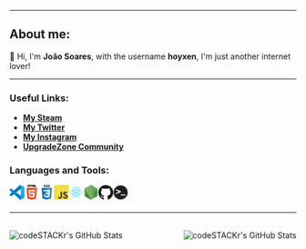 <!---
hoyxen/hoyxen is a ✨ special ✨ repository because its `README.md` (this file) appears on your GitHub profile.
You can click the Preview link to take a look at your changes.
--->
---

## About me:

👋 Hi, I'm <b>João Soares</b>, with the username <b>hoyxen</b>, I'm just another internet lover!

---

### Useful Links:

- <b><a href="https://https://steamcommunity.com/id/hoyxen/">My Steam</a></b>
- <b><a href="https://https://twitter.com/souojoaosoares">My Twitter</a></b>
- <b><a href="https://https://instagram.com/souojoaosoares/">My Instagram</a></b>
- <b><a href="https://upgradezone.fun/">UpgradeZone Community</a></b>

### Languages and Tools:

<img align="left" alt="Visual Studio Code" width="26px" src="https://raw.githubusercontent.com/github/explore/80688e429a7d4ef2fca1e82350fe8e3517d3494d/topics/visual-studio-code/visual-studio-code.png" />

<img align="left" alt="HTML5" width="26px" src="https://raw.githubusercontent.com/github/explore/80688e429a7d4ef2fca1e82350fe8e3517d3494d/topics/html/html.png" />

<img align="left" alt="CSS3" width="26px" src="https://raw.githubusercontent.com/github/explore/80688e429a7d4ef2fca1e82350fe8e3517d3494d/topics/css/css.png" />

<img align="left" alt="JavaScript" width="26px" src="https://raw.githubusercontent.com/github/explore/80688e429a7d4ef2fca1e82350fe8e3517d3494d/topics/javascript/javascript.png" />

<img align="left" alt="React" width="26px" src="https://raw.githubusercontent.com/github/explore/80688e429a7d4ef2fca1e82350fe8e3517d3494d/topics/react/react.png" />

<img align="left" alt="Node.js" width="26px" src="https://raw.githubusercontent.com/github/explore/80688e429a7d4ef2fca1e82350fe8e3517d3494d/topics/nodejs/nodejs.png" />

<img align="left" alt="GitHub" width="26px" src="https://raw.githubusercontent.com/github/explore/78df643247d429f6cc873026c0622819ad797942/topics/github/github.png" />

<img align="left" alt="Terminal" width="26px" src="https://raw.githubusercontent.com/github/explore/80688e429a7d4ef2fca1e82350fe8e3517d3494d/topics/terminal/terminal.png" />

<br />
<br />

---

<br />

<img align="left" alt="codeSTACKr's GitHub Stats" src="https://github-readme-stats.vercel.app/api?username=hoyxen&theme=dark&show_icons=true&hide_border=true" />
<img align="right" alt="codeSTACKr's GitHub Stats" src="https://github-readme-stats.vercel.app/api/top-langs/?username=hoyxen&langs_count=100&theme=dark" />

[website]: https://hoyxen.space/
[twitter]: https://twitter.com/souojoaosoares/
[youtube]: https://www.youtube.com/channel/UC26lEyktzukauPZbtvPi_EA
[UZwebsite]: https://upgradezone.fun/
[UZdiscord]: https://discordapp.com/users/517007506082365452/


